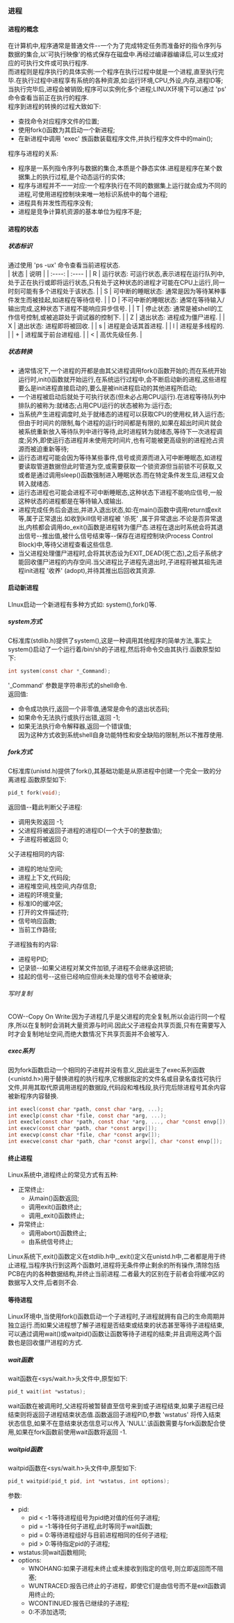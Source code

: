 ###  进程  
#### 进程的概念  
在计算机中,程序通常是普通文件--一个为了完成特定任务而准备好的指令序列与数据的集合,以'可执行映像'的格式保存在磁盘中.再经过编译器编译后,可以生成对应的可执行文件或可执行程序.  
而进程则是程序执行的具体实例:一个程序在执行过程中就是一个进程,直至执行完毕.在执行过程中进程享有系统的各种资源,如:运行环境,CPU,外设,内存,进程ID等;当执行完毕后,进程会被销毁;程序可以实例化多个进程;LINUX环境下可以通过 'ps' 命令查看当前正在执行的程序.  
程序到进程的转换的过程大致如下:  
* 查找命令对应程序文件的位置;  
* 使用fork()函数为其启动一个新进程;  
* 在新进程中调用 'exec' 族函数装载程序文件,并执行程序文件中的main();  

程序与进程的关系:  
* 程序是一系列指令序列与数据的集合,本质是个静态实体.进程是程序在某个数据集上的执行过程,是个动态运行的实体;  
* 程序与进程并不一一对应:一个程序执行在不同的数据集上运行就会成为不同的进程,可使用进程控制块来唯一地标识系统中的每个进程;  
* 进程具有并发性而程序没有;  
* 进程是竞争计算机资源的基本单位为程序不是;  

#### 进程的状态  
##### 状态标识  
通过使用 'ps -ux' 命令查看当前进程状态.  
| 状态 | 说明 |
| :----: | :---- |
| R | 运行状态: 可运行状态,表示进程在运行队列中,处于正在执行或即将运行状态,只有处于这种状态的进程才可能在CPU上运行,同一时刻可能有多个进程处于该状态. |
| S | 可中断的睡眠状态: 通常是因为等待某种事件发生而被挂起,如进程在等待信号. |
| D | 不可中断的睡眠状态: 通常在等待输入/输出完成,这种状态下进程不能响应异步信号. |
| T | 停止状态: 通常是被shell的工作信号控制,或被追踪处于调试器的控制下. |
| Z | 退出状态: 进程成为僵尸进程. |
| X | 退出状态: 进程即将被回收. |
| s | 进程是会话其首进程. |
| l | 进程是多线程的. |
| + | 进程属于前台进程组. |
| < | 高优先级任务. |

##### 状态转换
* 通常情况下,一个进程的开都是由其父进程调用fork()函数开始的;而在系统开始运行时,init()函数就开始运行,在系统运行过程中,会不断启动新的进程,这些进程要么是init进程直接启动的,要么是被init进程启动的其他进程所启动;  
* 一个进程被启动后就处于可执行状态(但未必占用CPU运行).在进程等待队列中排队的被称为:就绪态;占用CPU运行的状态被称为:运行态;  
* 当系统产生进程调度时,处于就绪态的进程可以获取CPU的使用权,转入运行态;但由于时间片的限制,每个进程的运行时间都是有限的,如果在超出时间片就会被系统重新放入等待队列中进行等待,此时进程转为就绪态,等待下一次进程调度;另外,即使运行态进程并未使用完时间片,也有可能被更高级别的进程抢占资源而被迫重新等待;  
* 运行态进程可能会因为等待某些事件,信号或资源而进入可中断睡眠态,如进程要读取管道数据但此时管道为空,或需要获取一个锁资源但当前锁不可获取,又或者是通过调用sleep()函数强制进入睡眠状态.而在特定条件发生后,进程又会转入就绪态.  
* 运行态进程也可能会进程不可中断睡眠态,这种状态下进程不能响应信号,一般这种状态的进程都是在等待输入或输出.  
* 进程完成任务后会退出,并进入退出状态,如:在main()函数中调用return或exit等,属于正常退出.如收到kill信号进程被 '杀死' ,属于异常退出.不论是否异常退出,内核都会调用do_exit()函数是进程转为僵尸态.进程在退出时系统会将其退出信号--推出值,被什么信号结束等--保存在进程控制块(Process Control Block)中,等待父进程查看这些信息.  
* 当父进程处理僵尸进程时,会将其状态设为EXIT_DEAD(死亡态),之后子系统才能回收僵尸进程的内存空间.当父进程比子进程先退出时,子进程将被其祖先进程init进程 '收养' (adopt),并待其推出后回收其资源.  

#### 启动新进程  
LInux启动一个新进程有多种方式如: system(),fork()等.  
##### system方式  
C标准库(stdlib.h)提供了system(),这是一种调用其他程序的简单方法,事实上system()启动了一个运行着/bin/sh的子进程,然后将命令交由其执行.函数原型如下:
```C
int system(const char *_Command);
```
'\_Command' 参数是字符串形式的shell命令.  
返回值:  
* 命令成功执行,返回一个非零值,通常是命令的退出状态码;  
* 如果命令无法执行或执行出错,返回 -1;  
* 如果无法执行命令解释器,返回一个错误值;  
因为这种方式收到系统shell自身功能特性和安全缺陷的限制,所以不推荐使用.  

##### fork方式  
C标准库(unistd.h)提供了fork(),其基础功能是从原进程中创建一个完全一致的分离进程.函数原型如下:
```C
pid_t fork(void);
```
返回值--籍此判断父子进程:  
* 调用失败返回 -1;  
* 父进程将被返回子进程的进程ID(一个大于0的整数值);  
* 子进程将被返回 0;  

父子进程相同的内容:  
* 进程的地址空间;  
* 进程上下文,代码段;  
* 进程堆空间,栈空间,内存信息;  
* 进程的环境变量;  
* 标准IO的缓冲区;  
* 打开的文件描述符;  
* 信号响应函数;  
* 当前工作路径;  

子进程独有的内容:  
* 进程号PID;  
* 记录锁--如果父进程对某文件加锁,子进程不会继承这把锁;  
* 挂起的信号--这些已经响应但尚未处理的信号不会被继承;  

###### 写时复制  
COW--Copy On Write:因为子进程几乎是父进程的完全复制,所以会运行同一个程序,所以在复制时会消耗大量资源与时间.因此父子进程会共享页面,只有在需要写入时才会复制地址空间,而绝大数情况下共享页面并不会被写入.  

##### exec系列  
因为fork函数启动一个相同的子进程并没有意义,因此诞生了exec系列函数(<unistd.h>)用于替换进程的执行程序,它根据指定的文件名或目录名查找可执行文件,并用其取代原调用进程的数据段,代码段和堆栈段,执行完后除进程号其余内容被新程序内容替换.  
```C
int execl(const char *path, const char *arg, ...);
int execlp(const char *file, const char *arg, ...);
int execle(const char *path, const char *arg, ..., char *const envp[]);
int execv(const char *path, char *const argv[]);
int execvp(const char *file, char *const argv[]);
int execve(const char *path, char *const argv[], char *const envp[]);
```

#### 终止进程  
Linux系统中,进程终止的常见方式有五种:  
* 正常终止:  
    - 从main()函数返回;  
    - 调用exit()函数终止;  
    - 调用_exit()函数终止;  
* 异常终止:  
    - 调用abort()函数终止;
    - 由系统信号终止;

Linux系统下,exit()函数定义在stdlib.h中,\_exit()定义在unistd.h中,二者都是用于终止进程,当程序执行到这两个函数时,进程将无条件停止剩余的所有操作,清除包括PCB在内的各种数据结构,并终止当前进程.二者最大的区别在于前者会将缓冲区的数据写入文件,后者则不会.  

#### 等待进程  
Linux环境中,当使用fork()函数启动一个子进程时,子进程就拥有自己的生命周期并独立运行.而如果父进程想了解子进程是否结束或结束的状态甚至等待子进程结束,可以通过调用wait()或waitpid()函数让函数等待子进程的结束;并且调用这两个函数也是回收僵尸进程的方式.  

##### wait函数  
wait函数在<sys/wait.h>头文件中,原型如下:  
```C
pid_t wait(int *wstatus);
```
wait函数在被调用时,父进程将被暂替直至信号来到或子进程结束,如果子进程已经结束则将返回子进程结束状态值.函数返回子进程PID,参数 'wstatus' 将传入结束状态信息,如果不在意结束状态信息可以传入 'NULL'.该函数需要与fork函数配合使用,如果在fork函数前使用wait函数将返回 -1.  

##### waitpid函数  
waitpid函数在<sys/wait.h>头文件中,原型如下:  
```C
pid_t waitpid(pid_t pid, int *wstatus, int options);
```
参数:  
* pid: 
    - pid < -1:等待进程组号为pid绝对值的任何子进程;  
    - pid = -1:等待任何子进程,此时等同于wait函数;  
    - pid = 0:等待进程组好与目前进程相同的任何子进程;
    - pid > 0:等待指定pid的子进程;
* wstatus:同wait函数相同;  
* options:
    - WNOHANG:如果子进程未终止或未接收到指定的信号,则立即返回而不阻塞;
    - WUNTRACED:报告已终止的子进程，即使它们是由信号而不是exit函数调用终止的;
    - WCONTINUED:报告已继续的子进程;
    - 0:不添加选项;